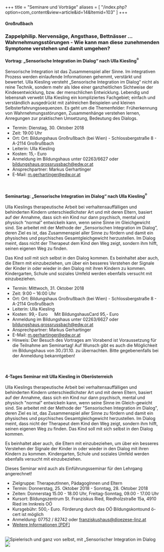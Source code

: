 +++
title = "Seminare und Vorträge"
aliases = [
  "/index.php?option=com_content&view=article&id=14&Itemid=103"
]
+++

<h4><b>Großrußbach</b></h4>

### Zappelphilip. Nervensäge, Angsthase, Bettnässer ... Wahrnehmungsstörungen - Wie kann man diese zunehmenden Symptome verstehen und damit umgehen?

<h4>Vortrag: „Sensorische Integration im Dialog“ nach Ulla Kiesling<sup>&reg;</sup></h4>

Sensorische Integration ist das Zusammenspiel aller Sinne. Im integrativen Prozess werden einlaufende Informationen gehemmt, verstärkt und bewertet. Ulla Kiesling versteht „Sensorische Integration im Dialog“ nicht als reine Technik, sondern mehr als Idee einer ganzheitlichen Sichtweise der Kindesentwicklung, bzw. der menschlichen Entwicklung.
Lebendig und lebensnah verwebt Ulla Kiesling ein kompliziertes Fachgebiet; einfach und verständlich ausgedrückt mit zahlreichen Beispielen und kleinen Selbsterfahrungssequenzen. Es geht um die Themenfelder: Früherkennung von Wahrnehmungsstörungen, Zusammenhänge verstehen lernen, Anregungen zur praktischen Umsetzung, Bedeutung des Dialogs.

  - Termin: Dienstag, 30. Oktober 2018
  - Zeit: 19:00 Uhr
  - Ort: Ort: Bildungshaus Großrußbach (bei Wien) - Schlossbergstraße 8 - A-2114 Großrußbach
  - Leiterin: Ulla Kiesling
  - Kosten: 15,- Euro
  - Anmeldung im Bildungshaus unter 02263/6627 oder [bildungshaus.grossrussbach@edw.or.at](mailto:bildungshaus.grossrussbach@edw.or.at)
  - Ansprechpartner: Markus Gerhartinger
  - E-Mail: [m.gerhartinger@edw.or.at](mailto:m.gerhartinger@edw.or.at)

<br />

<h4>Seminartag: „Sensorische Integration im Dialog“ nach Ulla Kiesling<sup>&reg;</sup></h4>

Ulla Kieslings therapeutische Arbeit bei verhaltensauffälligen und behinderten Kindern unterschiedlichster Art und mit deren Eltern, basiert auf der Annahme, dass sich ein Kind nur dann psychisch, mental und physisch “normal” entwickeln kann, wenn seine Sinne im Gleichgewicht sind.
Sie arbeitet mit der Methode der „Sensorischen Integration im Dialog”, deren Ziel es ist, das Zusammenspiel aller Sinne zu fördern und damit ein physisches und psychisches Gesamtgleichgewicht herzustellen. Im Dialog meint, dass nicht der Therapeut dem Kind den Weg zeigt, sondern ihm hilft, seinen eigenen Weg zu finden.


Das Kind soll mit sich selbst in den Dialog kommen. Es beinhaltet aber auch, die Eltern mit einzubeziehen, um über ein besseres Verstehen der Signale der Kinder in oder wieder in den Dialog mit ihren Kindern zu kommen. Kindergarten, Schule und soziales Umfeld werden ebenfalls versucht mit einzubeziehen.

  - Termin: Mittwoch, 31. Oktober 2018
  - Zeit: 9:00 – 16:00 Uhr
  - Ort: Ort: Bildungshaus Großrußbach (bei Wien) - Schlossbergstraße 8 - A-2114 Großrußbach
  - Leiterin: Ulla Kiesling
  - Kosten: 99,- Euro &emsp; Mit BildungshausCard 95,- Euro
  - Anmeldung im Bildungshaus unter 02263/6627 oder [bildungshaus.grossrussbach@edw.or.at](mailto:bildungshaus.grossrussbach@edw.or.at)
  - Ansprechpartner: Markus Gerhartinger
  - E-Mail: [m.gerhartinger@edw.or.at](mailto:m.gerhartinger@edw.or.at)
  - Hinweis: Der Besuch des Vortrages am Vorabend ist Voraussetzung für die Teilnahme am Seminartag! Auf Wunsch gibt es auch die Möglichkeit im Bildungshaus von 30./31.10. zu übernachten. Bitte gegebenenfalls bei der Anmeldung bekanntgeben!


<br />



<h4>4-Tages Seminar mit Ulla Kiesling in Oberösterreich</h4>
 
Ulla Kieslings therapeutische Arbeit bei verhaltensauffälligen und behinderten Kindern unterschiedlichster Art und mit deren Eltern, basiert auf der Annahme, dass sich ein Kind nur dann psychisch, mental und physisch "normal" entwickeln kann, wenn seine Sinne im Gleich-gewicht sind. Sie arbeitet mit der Methode der "Sensorischen Integration im Dialog", deren Ziel es ist, das Zusammenspiel aller Sinne zu fördern und damit ein physisches und psychisches Gesamtgleichgewicht herzustellen. Im Dialog meint, dass nicht der Therapeut dem Kind den Weg zeigt, sondern ihm hilft, seinen eigenen Weg zu finden. Das Kind soll mit sich selbst in den Dialog kommen.

Es beinhaltet aber auch, die Eltern mit einzubeziehen, um über ein besseres Verstehen der Signale der Kinder in oder wieder in den Dialog mit ihren Kindern zu kommen. Kindergarten, Schule und soziales Umfeld werden ebenfalls versucht mit einzubeziehen.

Dieses Seminar wird auch als Einführungsseminar für den Lehrgang angerechnet!

  - Zielgruppe: TherapeutInnen, PädagogInnen und Eltern
  - Termin: Donnerstag, 25. Oktober 2018 - Sonntag, 28. Oktober 2018
  - Zeiten: Donnerstag 15.00 - 18.00 Uhr, Freitag-Sonntag, 09.00 - 17.00 Uhr
  - Kursort: Bildungszentrum St. Franziskus Ried, Riedholzstraße 15a, 4910 Ried im Innkreis OÖ
  - Kursgebühr: 500,- Euro. Förderung durch das OÖ Bildungskontound ö-cert ist möglich
  - Anmeldung: 07752 / 82742 oder [franziskushaus@dioezese-linz.at](mailto:franziskushaus@dioezese-linz.at)
  - [Weitere Informationen [PDF]](/download/SI-Ried-Seminar-2018.pdf)



<br />

<div class="rounded-big">
  <img src="/si-2.jpg" alt="Spielerisch und ganz von selbst, mit „Sensorischer Integration im Dialog" nach Ulla Kiesling®" />
</div>


<img class="photo-big" src="/ulla-kiesling-praxis/ulla-kiesling-praxis-8.jpg" />
